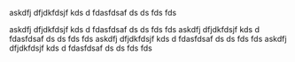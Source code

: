askdfj dfjdkfdsjf kds 
d fdasfdsaf ds
ds fds fds

askdfj dfjdkfdsjf kds 
d fdasfdsaf ds
ds fds fds
askdfj dfjdkfdsjf kds 
d fdasfdsaf ds
ds fds fds
askdfj dfjdkfdsjf kds 
d fdasfdsaf ds
ds fds fds
askdfj dfjdkfdsjf kds 
d fdasfdsaf ds
ds fds fds